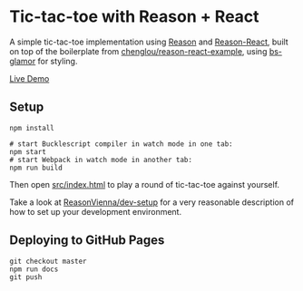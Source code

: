 # Tic-tac-toe with Reason + React

A simple tic-tac-toe implementation using [Reason](https://facebook.github.io/reason/) and [Reason-React](https://github.com/reasonml/reason-react), built on top of the boilerplate from [chenglou/reason-react-example](https://github.com/chenglou/reason-react-example), using [bs-glamor](https://github.com/poeschko/bs-glamor) for styling.

[Live Demo](https://poeschko.github.io/reason-react-tictactoe/)

## Setup

    npm install

    # start Bucklescript compiler in watch mode in one tab:
    npm start
    # start Webpack in watch mode in another tab:
    npm run build

Then open [src/index.html](./src/index.html) to play a round of tic-tac-toe against yourself.

Take a look at [ReasonVienna/dev-setup](https://github.com/ReasonVienna/dev-setup) for a very reasonable description of how to set up your development environment.

## Deploying to GitHub Pages

    git checkout master
    npm run docs
    git push
